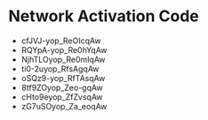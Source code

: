 # Network Activation Code
* cfJVJ-yop_ReOIcqAw
* RQYpA-yop_Re0hYqAw
* NjhTLOyop_Re0mIqAw
* ti0-2uyop_RfsAgqAw
* oSQz9-yop_RfTAsqAw
* 8tf9ZOyop_Zeo-gqAw
* cHto9eyop_ZfZvsqAw
* zG7uSOyop_Za_eoqAw